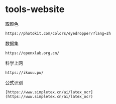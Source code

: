 # tools-website
取颜色
```
https://photokit.com/colors/eyedropper/?lang=zh
```
数据集
```
https://openxlab.org.cn/
```
科学上网
```
https://ikuuu.pw/
```
公式识别
```
[https://www.simpletex.cn/ai/latex_ocr](https://www.simpletex.cn/ai/latex_ocr)
```
